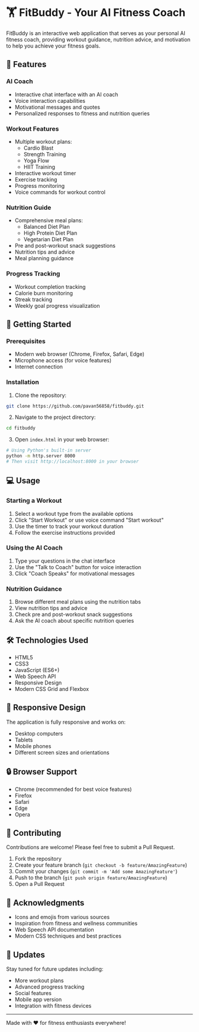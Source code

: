 # 🏋️ FitBuddy - Your AI Fitness Coach

FitBuddy is an interactive web application that serves as your personal AI fitness coach, providing workout guidance, nutrition advice, and motivation to help you achieve your fitness goals.

## 🌟 Features

### AI Coach
- Interactive chat interface with an AI coach
- Voice interaction capabilities
- Motivational messages and quotes
- Personalized responses to fitness and nutrition queries

### Workout Features
- Multiple workout plans:
  - Cardio Blast
  - Strength Training
  - Yoga Flow
  - HIIT Training
- Interactive workout timer
- Exercise tracking
- Progress monitoring
- Voice commands for workout control

### Nutrition Guide
- Comprehensive meal plans:
  - Balanced Diet Plan
  - High Protein Diet Plan
  - Vegetarian Diet Plan
- Pre and post-workout snack suggestions
- Nutrition tips and advice
- Meal planning guidance

### Progress Tracking
- Workout completion tracking
- Calorie burn monitoring
- Streak tracking
- Weekly goal progress visualization

## 🚀 Getting Started

### Prerequisites
- Modern web browser (Chrome, Firefox, Safari, Edge)
- Microphone access (for voice features)
- Internet connection

### Installation
1. Clone the repository:
```bash
git clone https://github.com/pavan56858/fitbuddy.git
```

2. Navigate to the project directory:
```bash
cd fitbuddy
```

3. Open `index.html` in your web browser:
```bash
# Using Python's built-in server
python -m http.server 8000
# Then visit http://localhost:8000 in your browser
```

## 💻 Usage

### Starting a Workout
1. Select a workout type from the available options
2. Click "Start Workout" or use voice command "Start workout"
3. Use the timer to track your workout duration
4. Follow the exercise instructions provided

### Using the AI Coach
1. Type your questions in the chat interface
2. Use the "Talk to Coach" button for voice interaction
3. Click "Coach Speaks" for motivational messages

### Nutrition Guidance
1. Browse different meal plans using the nutrition tabs
2. View nutrition tips and advice
3. Check pre and post-workout snack suggestions
4. Ask the AI coach about specific nutrition queries

## 🛠️ Technologies Used

- HTML5
- CSS3
- JavaScript (ES6+)
- Web Speech API
- Responsive Design
- Modern CSS Grid and Flexbox

## 📱 Responsive Design

The application is fully responsive and works on:
- Desktop computers
- Tablets
- Mobile phones
- Different screen sizes and orientations

## 🔒 Browser Support

- Chrome (recommended for best voice features)
- Firefox
- Safari
- Edge
- Opera

## 🤝 Contributing

Contributions are welcome! Please feel free to submit a Pull Request.

1. Fork the repository
2. Create your feature branch (`git checkout -b feature/AmazingFeature`)
3. Commit your changes (`git commit -m 'Add some AmazingFeature'`)
4. Push to the branch (`git push origin feature/AmazingFeature`)
5. Open a Pull Request

## 🙏 Acknowledgments

- Icons and emojis from various sources
- Inspiration from fitness and wellness communities
- Web Speech API documentation
- Modern CSS techniques and best practices


## 🔄 Updates

Stay tuned for future updates including:
- More workout plans
- Advanced progress tracking
- Social features
- Mobile app version
- Integration with fitness devices

---

Made with ❤️ for fitness enthusiasts everywhere! 
